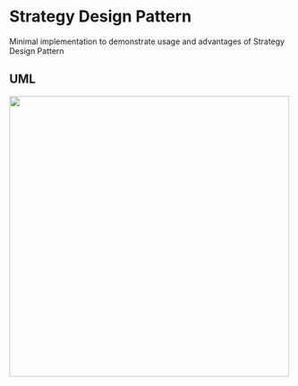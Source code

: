 # Strategy Design Pattern
Minimal implementation to demonstrate usage and advantages of Strategy Design Pattern

## UML
<img width="500" src="https://upload.wikimedia.org/wikipedia/commons/d/d1/Strategy_Pattern.png">
